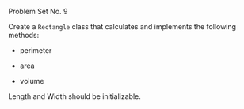 Problem Set No. 9

Create a `Rectangle` class that calculates and implements the following methods:

- perimeter

- area

- volume

Length and Width should be initializable.
